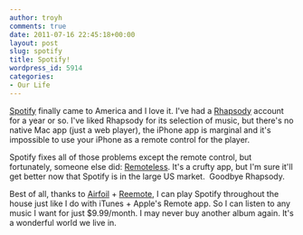```yaml
---
author: troyh
comments: true
date: 2011-07-16 22:45:18+00:00
layout: post
slug: spotify
title: Spotify!
wordpress_id: 5914
categories:
- Our Life
---
```


[Spotify](spotify.com) finally came to America and I love it. I've had a [Rhapsody](rhapsody.com) account for a year or so. I've liked Rhapsody for its selection of music, but there's no native Mac app (just a web player), the iPhone app is marginal and it's impossible to use your iPhone as a remote control for the player.

Spotify fixes all of those problems except the remote control, but fortunately, someone else did: [Remoteless](http://remoteless.no/). It's a crufty app, but I'm sure it'll get better now that Spotify is in the large US market.  Goodbye Rhapsody.

Best of all, thanks to [Airfoil](http://www.rogueamoeba.com/airfoil/) + [Reemote](http://reemoteapp.com/), I can play Spotify throughout the house just like I do with iTunes + Apple's Remote app. So I can listen to any music I want for just $9.99/month. I may never buy another album again. It's a wonderful world we live in.
